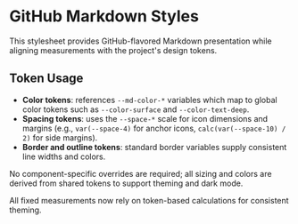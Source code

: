 # GitHub Markdown Styles

This stylesheet provides GitHub-flavored Markdown presentation while aligning measurements with the project's design tokens.

## Token Usage

- **Color tokens**: references `--md-color-*` variables which map to global color tokens such as `--color-surface` and `--color-text-deep`.
- **Spacing tokens**: uses the `--space-*` scale for icon dimensions and margins (e.g., `var(--space-4)` for anchor icons, `calc(var(--space-10) / 2)` for side margins).
- **Border and outline tokens**: standard border variables supply consistent line widths and colors.

No component-specific overrides are required; all sizing and colors are derived from shared tokens to support theming and dark mode.

All fixed measurements now rely on token-based calculations for consistent theming.
